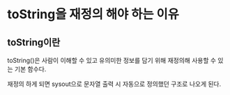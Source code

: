 # toString을 재정의 해야 하는 이유
## toString이란
toString()은 사람이 이해할 수 있고 유의미한 정보를 담기 위해 재정의해 사용할 수 있는 기본 함수다.

재정의 하게 되면 sysout으로 문자열 출력 시 자동으로 정의했던 구조로 나오게 된다. 
